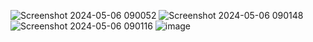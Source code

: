 ![Screenshot 2024-05-06 090052](https://github.com/nadiants/sanber-api-automation/assets/15533429/efc9c20b-5992-46ff-b708-91893782876e)
![Screenshot 2024-05-06 090148](https://github.com/nadiants/sanber-api-automation/assets/15533429/cfffff74-347e-4336-b533-027f00345c33)
![Screenshot 2024-05-06 090116](https://github.com/nadiants/sanber-api-automation/assets/15533429/620dc5d4-1749-4d44-8b7e-440f3833b0be)
![image](https://github.com/nadiants/sanber-api-automation/assets/15533429/278a88db-0e7b-47f3-8f8d-0b0e8bc8e2f1)
